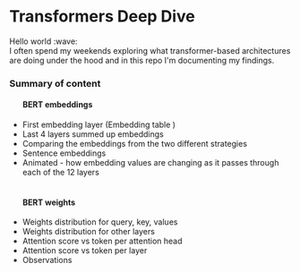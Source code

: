 <h1>Transformers Deep Dive</h1>

<p>
Hello world :wave:
<br/>
I often spend my weekends exploring what transformer-based architectures are doing under the hood and in this repo I'm documenting my findings.


<h3>Summary of content</h3>
<ul>
<h4>BERT embeddings</h4>
<li>First embedding layer (Embedding table )</li>
<li>Last 4 layers summed up embeddings</li>
<li>Comparing the embeddings from the two different strategies</li>
<li>Sentence embeddings</li>
<li>Animated - how embedding values are changing as it passes through each of the 12 layers</li>
<br/>
<h4>BERT weights</h4>
<li>Weights distribution for query, key, values</li>
<li>Weights distribution for other layers</li>
<li>Attention score vs token per attention head</li>
<li>Attention score vs token per layer</li>
<li>Observations</li>
</ul>
</p>
